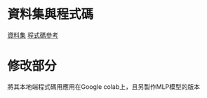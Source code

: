# 資料集與程式碼
[資料集](https://www.kaggle.com/datasets/tareqkhanemu/snoring) 
[程式碼參考](https://www.kaggle.com/code/orannahum/deep-learning-snoring-detector-version-2-0)  
# 修改部分  
將其本地端程式碼用應用在Google colab上，且另製作MLP模型的版本
